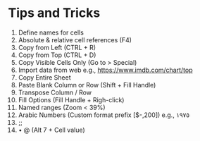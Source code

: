 # Tips and Tricks

1. Define names for cells
1. Absolute & relative cell references (F4)
1. Copy from Left (CTRL + R)
1. Copy from Top (CTRL + D)
1. Copy Visible Cells Only (Go to > Special)
1. Import data from web e.g., https://www.imdb.com/chart/top
1. Copy Entire Sheet
1. Paste Blank Column or Row (Shift + Fill Handle)
1. Transpose Column / Row
1. Fill Options (Fill Handle + Righ-click)
1. Named ranges (Zoom < 39%)
1. Arabic Numbers (Custom format prefix [$-,200]) e.g., ١٩٧٥
1. ;;
1. • @ (Alt 7 + Cell value)
